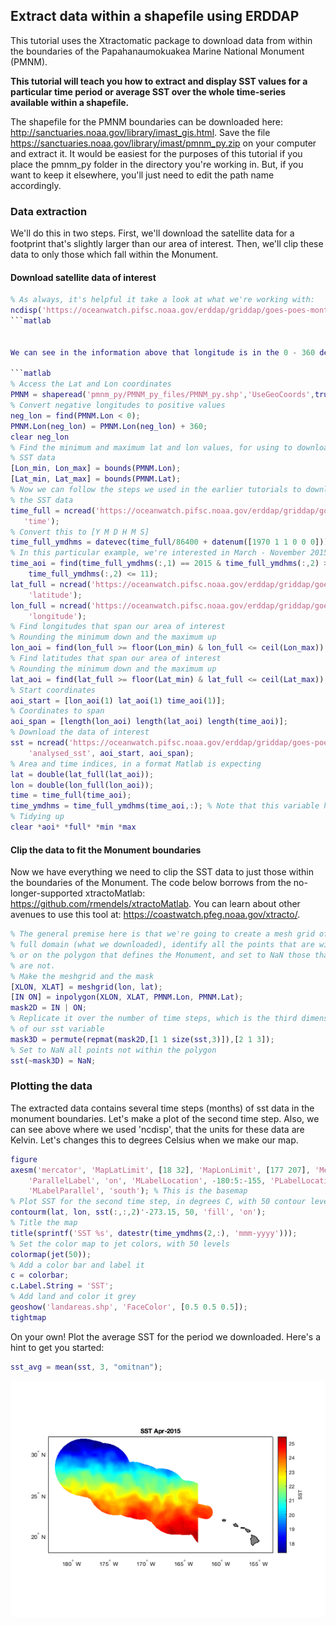 ## Extract data within a shapefile using ERDDAP
This tutorial uses the Xtractomatic package to download data from within the boundaries of the Papahanaumokuakea Marine National Monument (PMNM).

**This tutorial will teach you how to extract and display SST values for a particular time period or average SST over the whole time-series available within a shapefile.**

The shapefile for the PMNM boundaries can be downloaded here: http://sanctuaries.noaa.gov/library/imast_gis.html.  Save the file https://sanctuaries.noaa.gov/library/imast/pmnm_py.zip on your computer and extract it.  It would be easiest for the purposes of this tutorial if you place the pmnm_py folder in the directory you're working in.  But, if you want to keep it elsewhere, you'll just need to edit the path name accordingly.

### Data extraction
We'll do this in two steps.  First, we'll download the satellite data for a footprint that's slightly larger than our area of interest.  Then, we'll clip these data to only those which fall within the Monument.  

#### Download satellite data of interest
```matlab
% As always, it's helpful it take a look at what we're working with: 
ncdisp('https://oceanwatch.pifsc.noaa.gov/erddap/griddap/goes-poes-monthly-ghrsst-RAN');
```matlab


We can see in the information above that longitude is in the 0 - 360 degree format.  And we know from reading the ReadMe file for the monument boundaries that the shapefile longitude is in the -180 - 180 degree format.  This means we need convert the shapefile longitudes to a 0 - 360 format for indexing puposes (the native format will plot just fine). 

```matlab
% Access the Lat and Lon coordinates
PMNM = shaperead('pmnm_py/PMNM_py_files/PMNM_py.shp','UseGeoCoords',true);
% Convert negative longitudes to positive values
neg_lon = find(PMNM.Lon < 0);
PMNM.Lon(neg_lon) = PMNM.Lon(neg_lon) + 360;
clear neg_lon
% Find the minimum and maximum lat and lon values, for using to download
% SST data
[Lon_min, Lon_max] = bounds(PMNM.Lon);
[Lat_min, Lat_max] = bounds(PMNM.Lat);
% Now we can follow the steps we used in the earlier tutorials to download
% the SST data
time_full = ncread('https://oceanwatch.pifsc.noaa.gov/erddap/griddap/goes-poes-monthly-ghrsst-RAN', ...
   'time');
% Convert this to [Y M D H M S]
time_full_ymdhms = datevec(time_full/86400 + datenum([1970 1 1 0 0 0])); 
% In this particular example, we're interested in March - November 2015
time_aoi = find(time_full_ymdhms(:,1) == 2015 & time_full_ymdhms(:,2) >= 3 & ...
    time_full_ymdhms(:,2) <= 11);
lat_full = ncread('https://oceanwatch.pifsc.noaa.gov/erddap/griddap/goes-poes-monthly-ghrsst-RAN', ...
    'latitude');
lon_full = ncread('https://oceanwatch.pifsc.noaa.gov/erddap/griddap/goes-poes-monthly-ghrsst-RAN', ...
    'longitude');
% Find longitudes that span our area of interest
% Rounding the minimum down and the maximum up
lon_aoi = find(lon_full >= floor(Lon_min) & lon_full <= ceil(Lon_max));
% Find latitudes that span our area of interest
% Rounding the minimum down and the maximum up
lat_aoi = find(lat_full >= floor(Lat_min) & lat_full <= ceil(Lat_max));
% Start coordinates
aoi_start = [lon_aoi(1) lat_aoi(1) time_aoi(1)];
% Coordinates to span
aoi_span = [length(lon_aoi) length(lat_aoi) length(time_aoi)];
% Download the data of interest
sst = ncread('https://oceanwatch.pifsc.noaa.gov/erddap/griddap/goes-poes-monthly-ghrsst-RAN', ...
    'analysed_sst', aoi_start, aoi_span);
% Area and time indices, in a format Matlab is expecting
lat = double(lat_full(lat_aoi));
lon = double(lon_full(lon_aoi));
time = time_full(time_aoi);
time_ymdhms = time_full_ymdhms(time_aoi,:); % Note that this variable has 6 columns, unlike the others
% Tidying up
clear *aoi* *full* *min *max
```

#### Clip the data to fit the Monument boundaries

Now we have everything we need to clip the SST data to just those within the boundaries of the Monument.  The code below borrows from the no-longer-supported xtractoMatlab: https://github.com/rmendels/xtractoMatlab. You can learn about other avenues to use this tool at: https://coastwatch.pfeg.noaa.gov/xtracto/. 

```matlab
% The general premise here is that we're going to create a mesh grid of our
% full domain (what we downloaded), identify all the points that are within
% or on the polygon that defines the Monument, and set to NaN those that
% are not.
% Make the meshgrid and the mask
[XLON, XLAT] = meshgrid(lon, lat);
[IN ON] = inpolygon(XLON, XLAT, PMNM.Lon, PMNM.Lat);
mask2D = IN | ON;
% Replicate it over the number of time steps, which is the third dimension
% of our sst variable
mask3D = permute(repmat(mask2D,[1 1 size(sst,3)]),[2 1 3]);
% Set to NaN all points not within the polygon
sst(~mask3D) = NaN;
```

### Plotting the data
The extracted data contains several time steps (months) of sst data in the monument boundaries.  Let's make a plot of the second time step.   Also, we can see above where we used 'ncdisp', that the units for these data are Kelvin.  Let's changes this to degrees Celsius when we make our map. 
```matlab
figure
axesm('mercator', 'MapLatLimit', [18 32], 'MapLonLimit', [177 207], 'MeridianLabel', 'on', ...
    'ParallelLabel', 'on', 'MLabelLocation', -180:5:-155, 'PLabelLocation', 20:5:30, ...
    'MLabelParallel', 'south'); % This is the basemap
% Plot SST for the second time step, in degrees C, with 50 contour levels
contourm(lat, lon, sst(:,:,2)'-273.15, 50, 'fill', 'on'); 
% Title the map
title(sprintf('SST %s', datestr(time_ymdhms(2,:), 'mmm-yyyy')));
% Set the color map to jet colors, with 50 levels
colormap(jet(50));
% Add a color bar and label it
c = colorbar;
c.Label.String = 'SST';
% Add land and color it grey
geoshow('landareas.shp', 'FaceColor', [0.5 0.5 0.5]);
tightmap
```

On your own!
Plot the average SST for the period we downloaded.  Here's a hint to get you started:
```matlab
sst_avg = mean(sst, 3, "omitnan");
```

![SST](images/sst.png)